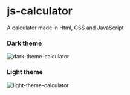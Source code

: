 # js-calculator
A calculator made in Html, CSS and JavaScript

### Dark theme

![dark-theme-calculator](https://user-images.githubusercontent.com/109547015/189289485-0dd51060-f4e4-48c3-abdc-07b6561a8074.png)

### Light theme

![light-theme-calculator](https://user-images.githubusercontent.com/109547015/189289593-bb0ab012-1042-4d7f-8d37-e2fda730abb2.png)
